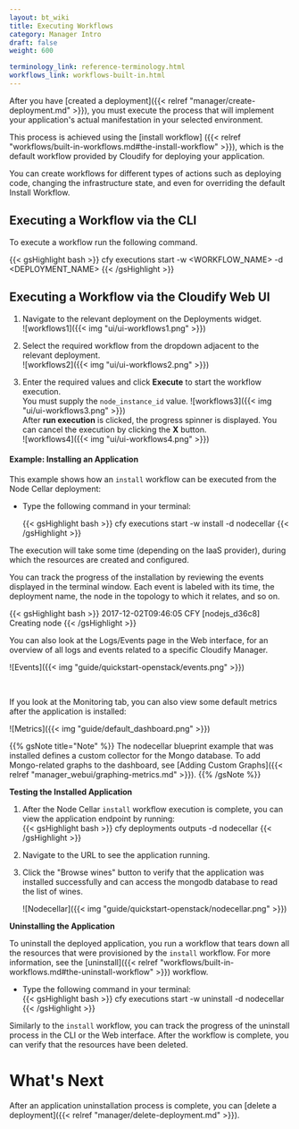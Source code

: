 ```yaml
---
layout: bt_wiki
title: Executing Workflows
category: Manager Intro
draft: false
weight: 600

terminology_link: reference-terminology.html
workflows_link: workflows-built-in.html
---
```


After you have [created a deployment]({{< relref "manager/create-deployment.md" >}}), you must execute the process that will implement your application's actual manifestation in your selected environment.

This process is achieved using the [install workflow] ({{< relref "workflows/built-in-workflows.md#the-install-workflow" >}}), which is the default workflow provided by Cloudify for deploying your application.

You can create workflows for different types of actions such as deploying code, changing the infrastructure state, and even for overriding the default Install Workflow.


## Executing a Workflow via the CLI

To execute a workflow run the following command.

{{< gsHighlight  bash >}}
cfy executions start -w <WORKFLOW_NAME> -d <DEPLOYMENT_NAME>
{{< /gsHighlight >}}


## Executing a Workflow via the Cloudify Web UI

1. Navigate to the relevant deployment on the Deployments widget.   
   ![workflows1]({{< img "ui/ui-workflows1.png" >}})

2. Select the required workflow from the dropdown adjacent to the relevant deployment.   
   ![workflows2]({{< img "ui/ui-workflows2.png" >}})

3. Enter the required values and click **Execute** to start the workflow execution.   
   You must supply the `node_instance_id` value.
   ![workflows3]({{< img "ui/ui-workflows3.png" >}})<br>
   After **run execution** is clicked, the progress spinner is displayed. You can cancel the execution by clicking the **X** button.<br>
   ![workflows4]({{< img "ui/ui-workflows4.png" >}})

#### Example: Installing an Application

This example shows how an `install` workflow can be executed from the Node Cellar deployment:

* Type the following command in your terminal:  

  {{< gsHighlight  bash >}}
  cfy executions start -w install -d nodecellar
  {{< /gsHighlight >}}

The execution will take some time (depending on the IaaS provider), during which the resources are created and configured.

You can track the progress of the installation by reviewing the events displayed in the terminal window. Each event is labeled with its time, the deployment name, the node in the topology to which it relates, and so on.

{{< gsHighlight  bash  >}}
2017-12-02T09:46:05 CFY <nodecellar> [nodejs_d36c8] Creating node
{{< /gsHighlight >}}

You can also look at the Logs/Events page in the Web interface, for an overview of all logs and events related to a specific Cloudify Manager.

![Events]({{< img "guide/quickstart-openstack/events.png" >}})

<br>

If you look at the Monitoring tab, you can also view some default metrics after the application is installed:

![Metrics]({{< img "guide/default_dashboard.png" >}})

{{% gsNote title="Note" %}}
The nodecellar blueprint example that was installed defines a custom collector for the Mongo database.
To add Mongo-related graphs to the dashboard, see [Adding Custom Graphs]({{< relref "manager_webui/graphing-metrics.md" >}}).
{{% /gsNote %}}

**Testing the Installed Application**

1. After the Node Cellar `install` workflow execution is complete, you can view the application endpoint by running:   
   {{< gsHighlight  bash >}}
   cfy deployments outputs -d nodecellar
   {{< /gsHighlight >}}

2. Navigate to the URL to see the application running.

3. Click the "Browse wines" button to verify that the application was installed successfully and can access the mongodb database to read the list of wines.   

   ![Nodecellar]({{< img "guide/quickstart-openstack/nodecellar.png" >}})

**Uninstalling the Application**

To uninstall the deployed application, you run a workflow that tears down all the resources that were provisioned by the `install` workflow. For more information, see the [uninstall]({{< relref "workflows/built-in-workflows.md#the-uninstall-workflow" >}}) workflow. 

* Type the following command in your terminal:  
  {{< gsHighlight  bash >}}
  cfy executions start -w uninstall -d nodecellar
  {{< /gsHighlight >}}   

Similarly to the `install` workflow, you can track the progress of the uninstall process in the CLI or the Web interface.
After the workflow is complete, you can verify that the resources have been deleted.

# What's Next

After an application uninstallation process is complete, you can [delete a deployment]({{< relref "manager/delete-deployment.md" >}}).
